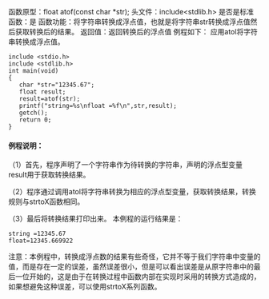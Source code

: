 函数原型：float atof(const char *str);
头文件：include<stdlib.h>
是否是标准函数：是
函数功能：将字符串转换成浮点值，也就是将字符串str转换成浮点值然后获取转换后的结果。
返回值：返回转换后的浮点值
例程如下： 应用atol将字符串转换成浮点值。
```  
include <stdio.h>
include <stdlib.h>
int main(void)
{
   char *str="12345.67";
   float result;
   result=atof(str);
   printf("string=%s\nfloat =%f\n",str,result);
   getch();
   return 0;
}
```

#### 例程说明：
（1）首先，程序声明了一个字符串作为待转换的字符串，声明的浮点型变量result用于获取转换结果。

（2）程序通过调用atol将字符串转换为相应的浮点型变量，获取转换结果，转换规则与strtoX函数相同。

（3）最后将转换结果打印出来。
本例程的运行结果是：
```  
string =12345.67
float=12345.669922
```

注意：本例程中，转换成浮点数的结果有些奇怪，它并不等于我们字符串中变量的值，而是存在一定的误差，虽然误差很小，但是可以看出误差是从原字符串中的最后一位开始的，这是由于在转换过程中函数内部在实现时采用的转换方式造成的，如果想避免这种误差，可以使用strtoX系列函数。
